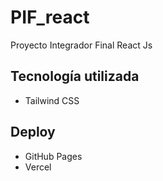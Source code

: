 # PIF_react
Proyecto Integrador Final React Js

## Tecnología utilizada
- Tailwind CSS

## Deploy
- GitHub Pages
- Vercel